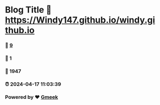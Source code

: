 # Blog Title :link: https://Windy147.github.io/windy.github.io 
### :page_facing_up: [9](https://Windy147.github.io/windy.github.io/tag.html) 
### :speech_balloon: 1 
### :hibiscus: 1947 
### :alarm_clock: 2024-04-17 11:03:39 
### Powered by :heart: [Gmeek](https://github.com/Meekdai/Gmeek)
